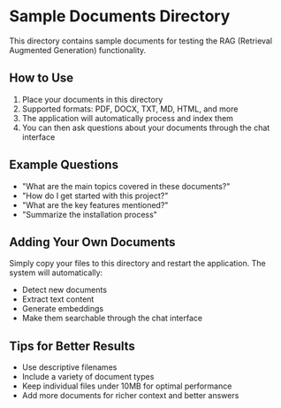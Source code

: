 # Sample Documents Directory

This directory contains sample documents for testing the RAG (Retrieval Augmented Generation) functionality.

## How to Use

1. Place your documents in this directory
2. Supported formats: PDF, DOCX, TXT, MD, HTML, and more
3. The application will automatically process and index them
4. You can then ask questions about your documents through the chat interface

## Example Questions

- "What are the main topics covered in these documents?"
- "How do I get started with this project?"
- "What are the key features mentioned?"
- "Summarize the installation process"

## Adding Your Own Documents

Simply copy your files to this directory and restart the application. The system will automatically:
- Detect new documents
- Extract text content
- Generate embeddings
- Make them searchable through the chat interface

## Tips for Better Results

- Use descriptive filenames
- Include a variety of document types
- Keep individual files under 10MB for optimal performance
- Add more documents for richer context and better answers